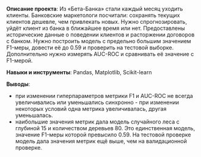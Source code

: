 **Описание проекта**: Из «Бета-Банка» стали каждый месяц уходить клиенты. Банковские маркетологи посчитали: сохранять текущих клиентов дешевле, чем привлекать новых.
Нужно спрогнозировать, уйдёт клиент из банка в ближайшее время или нет. Предоставлены исторические данные о поведении клиентов и расторжении договоров с банком.
Нужно построить модель с предельно большим значением F1-меры, довести её до 0.59 и проверить на тестовой выборке.
Дополнительно нужно измерять AUC-ROC и сравнивать её значение с F1-мерой.

**Навыки и инструменты**: Pandas, Matplotlib, Scikit-learn

**Выводы**:
- при изменении гиперпараметров метрики F1 и AUC-ROC не всегда увеличивались или уменьшались синхронно - при изменении некоторых условий одна метрика увеличивалась, другая уменьшалась.
- наибольшие значения метрик дала модель случайного леса с глубиной 15 и количеством деревьев 80. Это единственная модель, значение F1-меры которой превысило 0.59. На тестовой проверке модель дала значения метрик ещё выше, чем на валидационной проверке.
